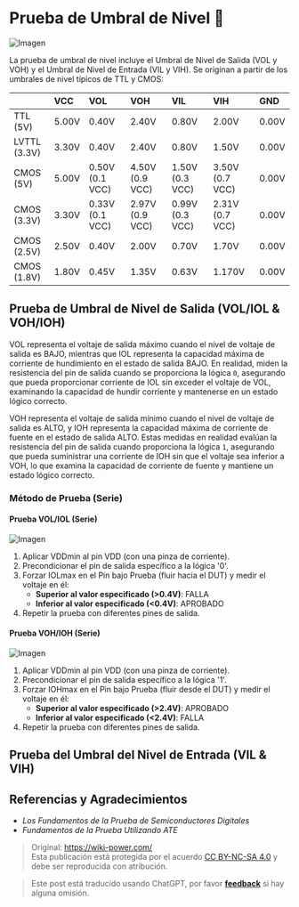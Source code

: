 # Prueba de Umbral de Nivel 🚧

![Imagen](https://img.wiki-power.com/d/wiki-media/img/20220912163403.png)

La prueba de umbral de nivel incluye el Umbral de Nivel de Salida (VOL y VOH) y el Umbral de Nivel de Entrada (VIL y VIH). Se originan a partir de los umbrales de nivel típicos de TTL y CMOS:

|              | VCC   | VOL             | VOH             | VIL             | VIH             | GND   |
| :----------- | :---- | :-------------- | :-------------- | :-------------- | :-------------- | :---- |
| TTL (5V)     | 5.00V | 0.40V           | 2.40V           | 0.80V           | 2.00V           | 0.00V |
| LVTTL (3.3V) | 3.30V | 0.40V           | 2.40V           | 0.80V           | 1.50V           | 0.00V |
| CMOS (5V)    | 5.00V | 0.50V (0.1 VCC) | 4.50V (0.9 VCC) | 1.50V (0.3 VCC) | 3.50V (0.7 VCC) | 0.00V |
| CMOS (3.3V)  | 3.30V | 0.33V (0.1 VCC) | 2.97V (0.9 VCC) | 0.99V (0.3 VCC) | 2.31V (0.7 VCC) | 0.00V |
| CMOS (2.5V)  | 2.50V | 0.40V           | 2.00V           | 0.70V           | 1.70V           | 0.00V |
| CMOS (1.8V)  | 1.80V | 0.45V           | 1.35V           | 0.63V           | 1.170V          | 0.00V |

## Prueba de Umbral de Nivel de Salida (VOL/IOL & VOH/IOH)

VOL representa el voltaje de salida máximo cuando el nivel de voltaje de salida es BAJO, mientras que IOL representa la capacidad máxima de corriente de hundimiento en el estado de salida BAJO. En realidad, miden la resistencia del pin de salida cuando se proporciona la lógica `0`, asegurando que pueda proporcionar corriente de IOL sin exceder el voltaje de VOL, examinando la capacidad de hundir corriente y mantenerse en un estado lógico correcto.

VOH representa el voltaje de salida mínimo cuando el nivel de voltaje de salida es ALTO, y IOH representa la capacidad máxima de corriente de fuente en el estado de salida ALTO. Estas medidas en realidad evalúan la resistencia del pin de salida cuando proporciona la lógica `1`, asegurando que pueda suministrar una corriente de IOH sin que el voltaje sea inferior a VOH, lo que examina la capacidad de corriente de fuente y mantiene un estado lógico correcto.

### Método de Prueba (Serie)

#### Prueba VOL/IOL (Serie)

![Imagen](https://img.wiki-power.com/d/wiki-media/img/20220912172403.png)

1. Aplicar VDDmin al pin VDD (con una pinza de corriente).
2. Precondicionar el pin de salida específico a la lógica '0'.
3. Forzar IOLmax en el Pin bajo Prueba (fluir hacia el DUT) y medir el voltaje en él:
   - **Superior al valor especificado (>0.4V)**: FALLA
   - **Inferior al valor especificado (<0.4V)**: APROBADO
4. Repetir la prueba con diferentes pines de salida.

#### Prueba VOH/IOH (Serie)

![Imagen](https://img.wiki-power.com/d/wiki-media/img/20220912172445.png)

1. Aplicar VDDmin al pin VDD (con una pinza de corriente).
2. Precondicionar el pin de salida específico a la lógica '1'.
3. Forzar IOHmax en el Pin bajo Prueba (fluir desde el DUT) y medir el voltaje en él:
   - **Superior al valor especificado (>2.4V)**: APROBADO
   - **Inferior al valor especificado (<2.4V)**: FALLA
4. Repetir la prueba con diferentes pines de salida.

## Prueba del Umbral del Nivel de Entrada (VIL & VIH)

## Referencias y Agradecimientos

- _Los Fundamentos de la Prueba de Semiconductores Digitales_
- _Fundamentos de la Prueba Utilizando ATE_

> Original: <https://wiki-power.com/>  
> Esta publicación está protegida por el acuerdo [CC BY-NC-SA 4.0](https://creativecommons.org/licenses/by/4.0/deed.en) y debe ser reproducida con atribución.

> Este post está traducido usando ChatGPT, por favor [**feedback**](https://github.com/linyuxuanlin/Wiki_MkDocs/issues/new) si hay alguna omisión.